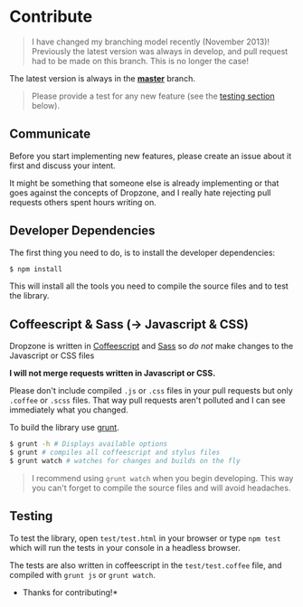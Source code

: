 Contribute
==========


> I have changed my branching model recently (November 2013)! Previously
> the latest version was always in develop, and pull request had to be
> made on this branch. This is no longer the case!


The latest version is always in the **[master](https://gitlab.com/meno/dropzone)**
branch.


> Please provide a test for any new feature (see the [testing section](#testing) below).


Communicate
-----------

Before you start implementing new features, please create an issue about
it first and discuss your intent.

It might be something that someone else is already implementing or that
goes against the concepts of Dropzone, and I really hate rejecting pull
requests others spent hours writing on.


Developer Dependencies
----------------------

The first thing you need to do, is to install the developer dependencies:

```bash
$ npm install
```

This will install all the tools you need to compile the source files and to test
the library.


Coffeescript & Sass (-> Javascript & CSS)
------------------------------------------

Dropzone is written in [Coffeescript](http://coffeescript.org) and
[Sass](http://sass-lang.com/) so *do not* make
changes to the Javascript or CSS files

**I will not merge requests written in Javascript or CSS.**

Please don't include compiled `.js` or `.css` files in your pull requests but only
`.coffee` or `.scss` files. That way pull requests aren't polluted and I can see
immediately what you changed.


To build the library use [grunt](http://gruntjs.com).

```bash
$ grunt -h # Displays available options
$ grunt # compiles all coffeescript and stylus files
$ grunt watch # watches for changes and builds on the fly
```

> I recommend using `grunt watch` when you begin developing. This way you can't
> forget to compile the source files and will avoid headaches.


Testing
-------

To test the library, open `test/test.html` in your browser or type `npm test`
which will run the tests in your console in a headless browser.

The tests are also written in coffeescript in the `test/test.coffee` file,
and compiled with `grunt js` or `grunt watch`.


* Thanks for contributing!*

